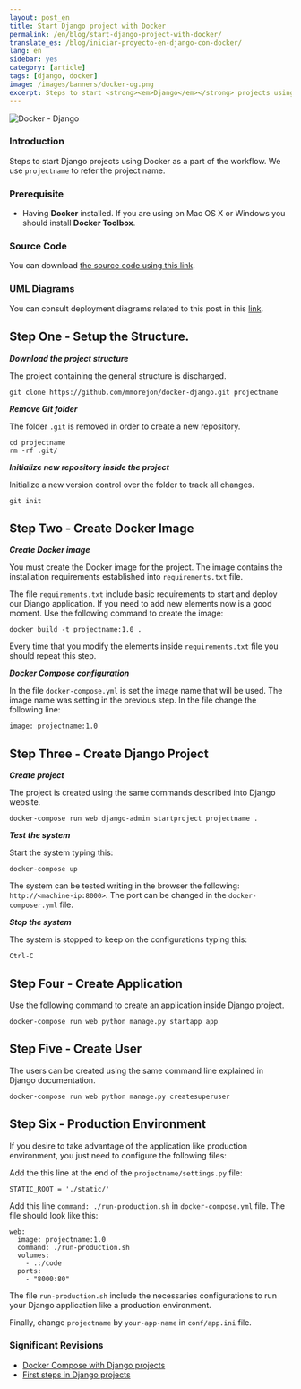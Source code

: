 ```yaml
---
layout: post_en
title: Start Django project with Docker
permalink: /en/blog/start-django-project-with-docker/
translate_es: /blog/iniciar-proyecto-en-django-con-docker/
lang: en
sidebar: yes
category: [article]
tags: [django, docker]
image: /images/banners/docker-og.png
excerpt: Steps to start <strong><em>Django</em></strong> projects using <strong><em>Docker</em></strong> as a part of the <strong><em>workflow</em></strong>.
---
```

<img src="{{ site.baseurl }}/images/banners/django-docker.png" title="Docker - Django" name="Docker - Django" />

### Introduction

Steps to start Django projects using Docker as a part of the workflow. We use `projectname` to refer the project name.

### Prerequisite

* Having **Docker** installed. If you are using on Mac OS X or Windows you should install **Docker Toolbox**.

### Source Code

You can download <a href="https://github.com/mmorejon/docker-django" target="_blank">the source code using this link</a>.

### UML Diagrams

You can consult deployment diagrams related to this post in this <a href="{{ site.baseurl }}/en/blog/deployment-diagram-docker-django/">link</a>.

## Step One - Setup the Structure.

**_Download the project structure_**

The project containing the general structure is discharged.

```
git clone https://github.com/mmorejon/docker-django.git projectname
```

**_Remove Git folder_**

The folder `.git` is removed in order to create a new repository.

```
cd projectname
rm -rf .git/
```

**_Initialize new repository inside the project_**

Initialize a new version control over the folder to track all changes.

```
git init
```

## Step Two - Create Docker Image

**_Create Docker image_**

You must create the Docker image for the project. The image contains the installation requirements established into `requirements.txt` file.

The file `requirements.txt` include basic requirements to start and deploy our Django application. If you need to add new elements now is a good moment. Use the following command to create the image:

```
docker build -t projectname:1.0 .
```

Every time that you modify the elements inside `requirements.txt` file you should repeat this step.

**_Docker Compose configuration_**

In the file `docker-compose.yml` is set the image name that will be used. The image name was setting in the previous step. In the file change the following line:

```
image: projectname:1.0
```

## Step Three - Create Django Project

**_Create project_**

The project is created using the same commands described into Django website.

```
docker-compose run web django-admin startproject projectname .
```

**_Test the system_**

Start the system typing this:

```
docker-compose up
```

The system can be tested writing in the browser the following: `http://<machine-ip:8000>`. The port can be changed in the `docker-composer.yml` file.

**_Stop the system_**

The system is stopped to keep on the configurations typing this:

```
Ctrl-C
```

## Step Four - Create Application

Use the following command to create an application inside Django project.

```
docker-compose run web python manage.py startapp app
```

## Step Five - Create User

The users can be created using the same command line explained in Django documentation.

```
docker-compose run web python manage.py createsuperuser
```

## Step Six - Production Environment

If you desire to take advantage of the application like production environment, you just need to configure the following files:

Add the this line at the end of the `projectname/settings.py` file:

```
STATIC_ROOT = './static/'
```

Add this line `command: ./run-production.sh` in `docker-compose.yml` file. The file should look like this:

```
web:
  image: projectname:1.0
  command: ./run-production.sh
  volumes:
    - .:/code
  ports:
    - "8000:80"
```

The file `run-production.sh` include the necessaries configurations to run your Django application like a production environment.

Finally, change `projectname` by `your-app-name` in `conf/app.ini` file.

### Significant Revisions

* <a target="_blank" href="https://docs.docker.com/compose/django/">Docker Compose with Django projects</a>
* <a target="_blank" href="https://docs.djangoproject.com/es/1.9/intro/tutorial01/">First steps in Django projects</a>
